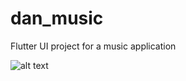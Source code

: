 # dan_music

Flutter UI project for a music application 

![alt text](https://raw.githubusercontent.com/WrungCodes/music_app/master/lib/assets/images/Screenshot.png)
